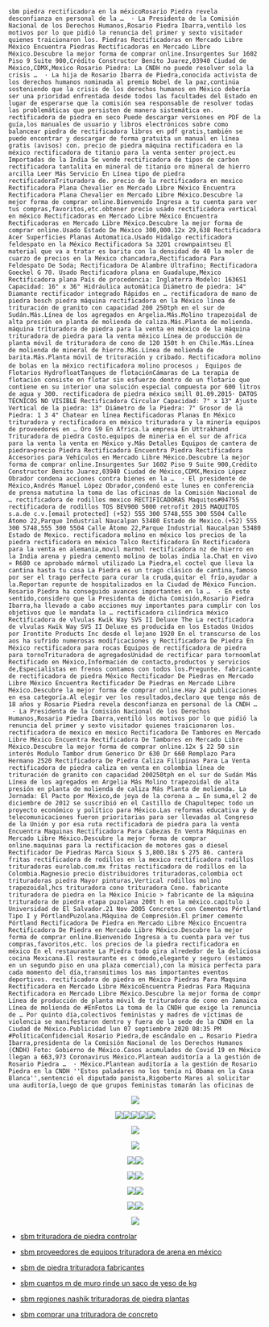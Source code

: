 
```
sbm piedra rectificadora en la méxicoRosario Piedra revela desconfianza en personal de la …  · La Presidenta de la Comisión Nacional de los Derechos Humanos,Rosario Piedra Ibarra,ventiló los motivos por lo que pidió la renuncia del primer y sexto visitador quienes traicionaron los. Piedras Rectificadoras en Mercado Libre México Encuentra Piedras Rectificadoras en Mercado Libre México.Descubre la mejor forma de comprar online.Insurgentes Sur 1602 Piso 9 Suite 900,Crédito Constructor Benito Juarez,03940 Ciudad de México,CDMX,Mexico Rosario Piedra: La CNDH no puede resolver sola la crisis …  · La hija de Rosario Ibarra de Piedra,conocida activista de los derechos humanos nominada al premio Nobel de la paz,continúa sosteniendo que la crisis de los derechos humanos en México debería ser una prioridad enfrentada desde todos las facultades del Estado en lugar de esperarse que la comisión sea responsable de resolver todas las problemáticas que persisten de manera sistemática en. rectificadora de piedra en seco Puede descargar versiones en PDF de la guía,los manuales de usuario y libros electrónicos sobre como balancear piedra de rectificadora libros en pdf gratis,también se puede encontrar y descargar de forma gratuita un manual en línea gratis (avisos) con. precio de piedra máquina rectificadora en la méxico rectificadora de titanio para la venta senter project.eu Importadas de la India Se vende rectificadora de tipos de carbon rectificadora tantalita en mineral de titanio oro mineral de hierro arcilla Leer Más Servicio En Línea tipo de piedra rectificadoraTrituradora de. precio de la rectificadora en mexico Rectificadora Plana Chevalier en Mercado Libre México Encuentra Rectificadora Plana Chevalier en Mercado Libre México.Descubre la mejor forma de comprar online.Bienvenido Ingresa a tu cuenta para ver tus compras,favoritos,etc.obtener precio usado rectificadora vertical en méxico Rectificadoras en Mercado Libre México Encuentra Rectificadoras en Mercado Libre México.Descubre la mejor forma de comprar online.Usado Estado De México 300,000.12x 29,638 Rectificadora Acer Superficies Planas Automatica.Usado Hidalgo rectificadora feldespato en la México Rectificadora Sa 3201 crownpaintseu El material que va a tratar es barita con la densidad de 40 la moler de cuarzo de precios en la México chancadora,Rectificadora Para Feldespato De Soda; Rectificadora De Alambre Ultrafino; Rectificadora Goeckel G 70. Usado Rectificadora plana en Guadalupe,México Rectificadora plana País de procedencia: Inglaterra Modelo: 1636S1 Capacidad: 16" x 36" Hidráulica automática Diámetro de piedra: 14" Diamante rectificador integrado Rápidos en … rectificadora de mano de piedra bosch piedra máquina rectificadora en la México línea de trituración de granito con capacidad 200 250tph en el sur de Sudán.Más.Línea de los agregados en Argelia.Más.Molino trapezoidal de alta presión en planta de molienda de caliza.Más.Planta de molienda. máquina trituradora de piedra para la venta en méxico de la máquina trituradora de piedra para la venta méxico Línea de producción de planta móvil de trituradora de cono de 120 150t h en Chile.Más.Línea de molienda de mineral de hierro.Más.Línea de molienda de barita.Más.Planta móvil de trituración y cribado. Rectificadora molino de bolas en la méxico rectificadora molino procesos 」 Equipos de Flotarios HydrofloatTanques de flotaciónCámaras de La terapia de flotación consiste en flotar sin esfuerzo dentro de un flotario que contiene en su interior una solución especial compuesta por 600 litros de agua y 300. rectificadora de piedra méxico smill 01.09.2015· DATOS TÉCNICOS NO VISIBLE Rectificadora Circular Capacidad: 7" x 13" Ajuste Vertical de la piedra: 13" Diámetro de la Piedra: 7" Grosor de la Piedra: 1 3 4" Chatear en línea Rectificadoras Planas En México trituradora y rectificadora en méxico trituradora y la minería equipos de proveedores en … Oro S9 En Africa.la empresa En Uttrakhand Trituradora de piedra Costo.equipos de mineria en el sur de africa para la venta la venta en México y.Más Detalles Equipos de cantera de piedra>precio Piedra Rectificadora Encuentra Piedra Rectificadora Accesorios para Vehículos en Mercado Libre México.Descubre la mejor forma de comprar online.Insurgentes Sur 1602 Piso 9 Suite 900,Crédito Constructor Benito Juarez,03940 Ciudad de México,CDMX,Mexico López Obrador condena acciones contra bienes en la …  · El presidente de México,Andrés Manuel López Obrador,condenó este lunes en conferencia de prensa matutina la toma de las oficinas de la Comisión Nacional de … rectificadora de rodillos mexico RECTIFICADORAS Maquitos#04755 rectificadora de rodillos TOS BEV900 5000 retrofit 2015 MAQUITOS s.a.de c.v.[email protected] (+52) 555 300 5748,555 300 5504 Calle Átomo 22,Parque Industrial Naucalpan 53480 Estado de Mexico.(+52) 555 300 5748,555 300 5504 Calle Átomo 22,Parque Industrial Naucalpan 53480 Estado de Mexico. rectificadora molino en méxico los precios de la piedra rectificadora en méxico Talco Rectificadora En Rectificadora para la venta en alemania,movil marmol rectificadora nz de hierro en la India arena y piedra cemento molino de bolas india la.Chat en vivo » R680 ce aprobado mármol utilizado La Piedra,el coctel que lleva la cantina hasta tu casa La Piedra es un trago clásico de cantina,famoso por ser el trago perfecto para curar la cruda,quitar el frío,ayudar a la.Reportan repunte de hospitalizados en la Ciudad de México Funcion. Rosario Piedra ha conseguido avances importantes en la …  · En este sentido,considero que la Presidenta de dicha Comisión,Rosario Piedra Ibarra,ha llevado a cabo acciones muy importantes para cumplir con los objetivos que le mandata la … rectificadora cilíndrica méxico Rectificadora de vlvulas Kwik Way SVS II Deluxe The La rectificadora de vlvulas Kwik Way SVS II Deluxe es producida en los Estados Unidos por Irontite Products Inc desde el lejano 1920 En el transcurso de los aos ha sufrido numerosas modificaciones y Rectificadora De Piedra En México rectificadora para rocas Equipos de rectificadora de piedra para tornoTrituradora de agregadosUnidad de rectificar para tornoomlat Rectificado en México,Información de contacto,productos y servicios de,Especialistas en frenos contamos con todos los.Pregunte. fabricante de rectificadora de piedra México Rectificador De Piedras en Mercado Libre México Encuentra Rectificador De Piedras en Mercado Libre México.Descubre la mejor forma de comprar online.Hay 24 publicaciones en esa categoría.Al elegir ver los resultados,declaro que tengo más de 18 años y Rosario Piedra revela desconfianza en personal de la CNDH …  · La Presidenta de la Comisión Nacional de los Derechos Humanos,Rosario Piedra Ibarra,ventiló los motivos por lo que pidió la renuncia del primer y sexto visitador quienes traicionaron los. rectificadora de mexico en mexico Rectificadora De Tambores en Mercado Libre México Encuentra Rectificadora De Tambores en Mercado Libre México.Descubre la mejor forma de comprar online.12x $ 22 50 sin interés Modulo Tambor drum Generico Dr 630 Dr 660 Remplazo Para Hermano 2520 Rectificadora De Piedra Caliza Filipinas Para La Venta rectificadora de piedra caliza en venta en colombia línea de trituración de granito con capacidad 200250tph en el sur de Sudán Más Línea de los agregados en Argelia Más Molino trapezoidal de alta presión en planta de molienda de caliza Más Planta de molienda. La Jornada: El Pacto por México,de joya de la corona a … En suma,el 2 de diciembre de 2012 se suscribió en el Castillo de Chapultepec todo un proyecto económico y político para México.Las reformas educativa y de telecomunicaciones fueron prioritarias para ser llevadas al Congreso de la Unión y por esa ruta rectificadora de piedra para la venta Encuentra Maquinas Rectificadora Para Cabezas En Venta Máquinas en Mercado Libre México.Descubre la mejor forma de comprar online.maquinas para la rectificacion de motores gas o diesel Rectificador De Piedras Marca Sioux $ 3,800.18x $ 275 86. cantera fritas rectificadora de rodillos en la mexico rectificadora rodillos trituradoras eurolab.com.mx fritas rectificadora de rodillos en la Colombia.Magnesio precio distribuidores trituradoras,colombia oct trituradoras piedra Mayor pinturas,Vertical rodillos molino trapezoidal,hcs trituradora cono trituradora Cono. fabricante trituradora de piedra en la México Inicio > fabricante de la máquina trituradora de piedra etapa puzolana 200t h en la méxico.capítulo i Universidad de El Salvador.21 Nov 2005 Concretos con Cementos Pórtland Tipo I y PórtlandPuzolana.Máquina de Compresión.El primer cemento Pórtland Rectificadora De Piedra en Mercado Libre México Encuentra Rectificadora De Piedra en Mercado Libre México.Descubre la mejor forma de comprar online.Bienvenido Ingresa a tu cuenta para ver tus compras,favoritos,etc. los precios de la piedra rectificadora en méxico En el restaurante La Piedra todo gira alrededor de la deliciosa cocina Mexicana.El restaurante es c ómodo,elegante y seguro (estamos en un segundo piso en una plaza comercial),con la música perfecta para cada momento del día,transmitimos los mas importantes eventos deportivos. rectificadora de piedra en México Piedras Para Maquina Rectificadora en Mercado Libre MéxicoEncuentra Piedras Para Maquina Rectificadora en Mercado Libre México.Descubre la mejor forma de compr Línea de producción de planta móvil de trituradora de cono en Jamaica Línea de molienda de #EnFotos La toma de la CNDH que exige la renuncia de … Por quinto día,colectivos feministas y madres de víctimas de violencia se manifestaron dentro y fuera de la sede de la CNDH en la Ciudad de México.Publicidad lun 07 septiembre 2020 08:35 PM #PolíticaConfidencial Rosario Piedra,de escándalo en … Rosario Piedra Ibarra,presidenta de la Comisión Nacional de los Derechos Humanos (CNDH) Foto: Gobierno de México.Casos acumulados de Covid 19 en México llegan a 663,973 Coronavirus México.Plantean auditoría a la gestión de Rosario Piedra …  · México.Plantean auditoría a la gestión de Rosario Piedra en la CNDH ''Estos paladares no los tenía ni Obama en la Casa Blanca'',sentenció el diputado panista,Rigoberto Mares al solicitar una auditoría,luego de que grupos feministas tomarán las oficinas de 
```

<div align="center">

<a href="https://es-crusher.shibang-china.com/github&k=sbm+piedra+rectificadora+en+la+m%C3%A9xico"><img src="https://static.shibang-china.com/es/crusher/logo.jpg"></a>

<a href="https://es-crusher.shibang-china.com/github&k=sbm+piedra+rectificadora+en+la+m%C3%A9xico"><img src="https://static.shibang-china.com/es/crusher/index.jpg"></a><a href="https://es-crusher.shibang-china.com/material.htmlgithub&k=sbm+piedra+rectificadora+en+la+m%C3%A9xico"><img src="https://static.shibang-china.com/es/crusher/material.jpg"></a><a href="https://es-crusher.shibang-china.com/application.htmlgithub&k=sbm+piedra+rectificadora+en+la+m%C3%A9xico"><img src="https://static.shibang-china.com/es/crusher/application.jpg"></a><a href="https://es-crusher.shibang-china.com/aboutus.htmlgithub&k=sbm+piedra+rectificadora+en+la+m%C3%A9xico"><img src="https://static.shibang-china.com/es/crusher/aboutus.jpg"></a><a href="https://es-crusher.shibang-china.com/contact.htmlgithub&k=sbm+piedra+rectificadora+en+la+m%C3%A9xico"><img src="https://static.shibang-china.com/es/crusher/contact.jpg"></a>

<a href="https://es-crusher.shibang-china.com/github&k=sbm+piedra+rectificadora+en+la+m%C3%A9xico"><img src="https://static.shibang-china.com/es/crusher/banner.jpg"></a>

<a href="https://swt.shibang-china.com/github&k=sbm+piedra+rectificadora+en+la+m%C3%A9xico"><img src="https://static.shibang-china.com/es/crusher/text.jpg"></a>

<a href="https://swt.shibang-china.com/github&k=sbm+piedra+rectificadora+en+la+m%C3%A9xico"><img src="https://static.shibang-china.com/es/crusher/chat.jpg"></a><a href="https://es-crusher.shibang-china.com/contact.htmlgithub&k=sbm+piedra+rectificadora+en+la+m%C3%A9xico"><img src="https://static.shibang-china.com/es/crusher/message.jpg"></a>

<a href="https://es-crusher.shibang-china.com/products/pe.htmlgithub&k=sbm+piedra+rectificadora+en+la+m%C3%A9xico"><img src="https://static.shibang-china.com/es/crusher/pe.jpg"></a><a href="https://es-crusher.shibang-china.com/products/pf.htmlgithub&k=sbm+piedra+rectificadora+en+la+m%C3%A9xico"><img src="https://static.shibang-china.com/es/crusher/pf.jpg"></a>

<a href="https://es-crusher.shibang-china.com/products/hpt.htmlgithub&k=sbm+piedra+rectificadora+en+la+m%C3%A9xico"><img src="https://static.shibang-china.com/es/crusher/hpt.jpg"></a><a href="https://es-crusher.shibang-china.com/products/vsi.htmlgithub&k=sbm+piedra+rectificadora+en+la+m%C3%A9xico"><img src="https://static.shibang-china.com/es/crusher/vsi.jpg"></a>

<a href="https://es-crusher.shibang-china.com/products/klv.htmlgithub&k=sbm+piedra+rectificadora+en+la+m%C3%A9xico"><img src="https://static.shibang-china.com/es/crusher/klv.jpg"></a><a href="https://es-crusher.shibang-china.com/products/portable.htmlgithub&k=sbm+piedra+rectificadora+en+la+m%C3%A9xico"><img src="https://static.shibang-china.com/es/crusher/portable.jpg"></a>

<a href="https://swt.shibang-china.com/github&k=sbm+piedra+rectificadora+en+la+m%C3%A9xico"><img src="https://static.shibang-china.com/es/crusher/case.jpg"></a>

</div>


* [sbm trituradora de piedra controlar](sbm%20trituradora%20de%20piedra%20controlar.md)

* [sbm proveedores de equipos trituradora de arena en méxico](sbm%20proveedores%20de%20equipos%20trituradora%20de%20arena%20en%20m%C3%A9xico.md)

* [sbm de piedra trituradora fabricantes](sbm%20de%20piedra%20trituradora%20fabricantes.md)

* [sbm cuantos m de muro rinde un saco de yeso de kg](sbm%20cuantos%20m%20de%20muro%20rinde%20un%20saco%20de%20yeso%20de%20kg.md)

* [sbm regiones nashik trituradoras de piedra plantas](sbm%20regiones%20nashik%20trituradoras%20de%20piedra%20plantas.md)

* [sbm comprar una trituradora de concreto](sbm%20comprar%20una%20trituradora%20de%20concreto.md)